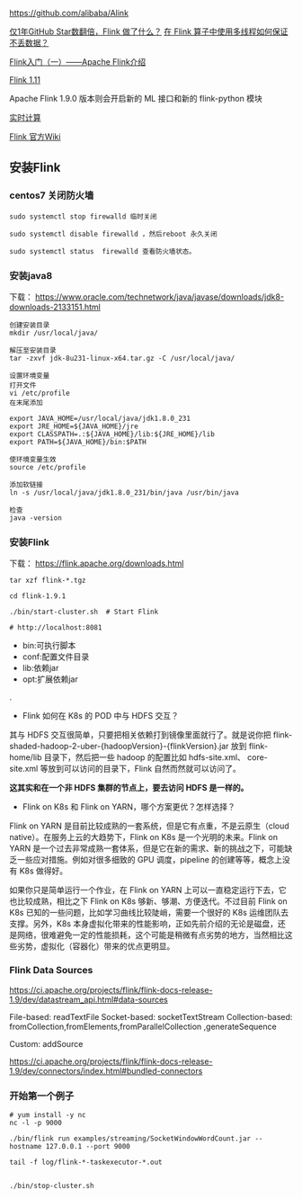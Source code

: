 https://github.com/alibaba/Alink

[仅1年GitHub Star数翻倍，Flink 做了什么？](https://www.jianshu.com/p/3e83f76b8f4f)
[在 Flink 算子中使用多线程如何保证不丢数据？](https://developer.aliyun.com/article/740572)

[Flink入门（一）——Apache Flink介绍](https://www.cnblogs.com/tree1123/p/11880563.html)

[Flink 1.11](https://ci.apache.org/projects/flink/flink-docs-master/release-notes/flink-1.11.html)

Apache Flink 1.9.0 版本则会开启新的 ML 接口和新的 flink-python 模块

[实时计算](https://www.zhihu.com/topic/19876621/hot)

[Flink 官方Wiki](https://cwiki.apache.org/confluence/display/FLINK)

## 安装Flink

### centos7 关闭防火墙
```
sudo systemctl stop firewalld 临时关闭

sudo systemctl disable firewalld ，然后reboot 永久关闭

sudo systemctl status  firewalld 查看防火墙状态。
```
### 安装java8 
下载： https://www.oracle.com/technetwork/java/javase/downloads/jdk8-downloads-2133151.html
```
创建安装目录
mkdir /usr/local/java/

解压至安装目录
tar -zxvf jdk-8u231-linux-x64.tar.gz -C /usr/local/java/

设置环境变量
打开文件
vi /etc/profile
在末尾添加

export JAVA_HOME=/usr/local/java/jdk1.8.0_231
export JRE_HOME=${JAVA_HOME}/jre
export CLASSPATH=.:${JAVA_HOME}/lib:${JRE_HOME}/lib
export PATH=${JAVA_HOME}/bin:$PATH

使环境变量生效
source /etc/profile

添加软链接
ln -s /usr/local/java/jdk1.8.0_231/bin/java /usr/bin/java

检查
java -version
```

### 安装Flink
下载： https://flink.apache.org/downloads.html
```
tar xzf flink-*.tgz

cd flink-1.9.1

./bin/start-cluster.sh  # Start Flink

# http://localhost:8081

```
- bin:可执行脚本
- conf:配置文件目录
- lib:依赖jar
- opt:扩展依赖jar

.
- Flink 如何在 K8s 的 POD 中与 HDFS 交互？

其与 HDFS 交互很简单，只要把相关依赖打到镜像里面就行了。就是说你把 flink-shaded-hadoop-2-uber-{hadoopVersion}-{flinkVersion}.jar 放到 flink-home/lib 目录下，然后把一些 hadoop 的配置比如 hdfs-site.xml、 core-site.xml 等放到可以访问的目录下，Flink 自然而然就可以访问了。

**这其实和在一个非 HDFS 集群的节点上，要去访问 HDFS 是一样的。**

- Flink on K8s 和 Flink on YARN，哪个方案更优？怎样选择？

Flink on YARN 是目前比较成熟的一套系统，但是它有点重，不是云原生（cloud native）。在服务上云的大趋势下，Flink on K8s 是一个光明的未来。Flink on YARN 是一个过去非常成熟一套体系，但是它在新的需求、新的挑战之下，可能缺乏一些应对措施。例如对很多细致的 GPU 调度，pipeline 的创建等等，概念上没有 K8s 做得好。

如果你只是简单运行一个作业，在 Flink on YARN 上可以一直稳定运行下去，它也比较成熟，相比之下 Flink on K8s 够新、够潮、方便迭代。不过目前 Flink on K8s 已知的一些问题，比如学习曲线比较陡峭，需要一个很好的 K8s 运维团队去支撑。另外，K8s 本身虚拟化带来的性能影响，正如先前介绍的无论是磁盘，还是网络，很难避免一定的性能损耗，这个可能是稍微有点劣势的地方，当然相比这些劣势，虚拟化（容器化）带来的优点更明显。

### Flink Data Sources
https://ci.apache.org/projects/flink/flink-docs-release-1.9/dev/datastream_api.html#data-sources

File-based: readTextFile
Socket-based: socketTextStream 
Collection-based:  fromCollection,fromElements,fromParallelCollection ,generateSequence

Custom: addSource 

https://ci.apache.org/projects/flink/flink-docs-release-1.9/dev/connectors/index.html#bundled-connectors


### 开始第一个例子
```
# yum install -y nc
nc -l -p 9000

./bin/flink run examples/streaming/SocketWindowWordCount.jar --hostname 127.0.0.1 --port 9000

tail -f log/flink-*-taskexecutor-*.out


./bin/stop-cluster.sh
```
